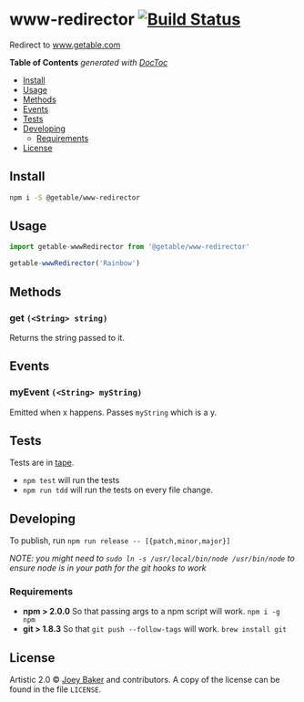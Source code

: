 # www-redirector  [![Build Status][travis-image]][travis-url]

Redirect to www.getable.com

<!-- START doctoc generated TOC please keep comment here to allow auto update -->
<!-- DON'T EDIT THIS SECTION, INSTEAD RE-RUN doctoc TO UPDATE -->
**Table of Contents**  *generated with [DocToc](http://doctoc.herokuapp.com/)*

- [Install](#install)
- [Usage](#usage)
- [Methods](#methods)
- [Events](#events)
- [Tests](#tests)
- [Developing](#developing)
  - [Requirements](#requirements)
- [License](#license)

<!-- END doctoc generated TOC please keep comment here to allow auto update -->

## Install

```sh
npm i -S @getable/www-redirector
```


## Usage

```js
import getable-wwwRedirector from '@getable/www-redirector'

getable-wwwRedirector('Rainbow')
```

## Methods
### get `(<String> string)`
Returns the string passed to it.

## Events
### myEvent `(<String> myString)`
Emitted when x happens. Passes `myString` which is a y.

## Tests
Tests are in [tape](https://github.com/substack/tape).


* `npm test` will run the tests
* `npm run tdd` will run the tests on every file change.

## Developing
To publish, run `npm run release -- [{patch,minor,major}]`

_NOTE: you might need to `sudo ln -s /usr/local/bin/node /usr/bin/node` to ensure node is in your path for the git hooks to work_

### Requirements
* **npm > 2.0.0** So that passing args to a npm script will work. `npm i -g npm`
* **git > 1.8.3** So that `git push --follow-tags` will work. `brew install git`

## License

Artistic 2.0 © [Joey Baker](http://byjoeybaker.com) and contributors. A copy of the license can be found in the file `LICENSE`.


[npm-url]: https://npmjs.org/package/@getable/www-redirector
[npm-image]: https://badge.fury.io/js/%40getable%2Fwww-redirector.svg
[travis-url]: https://travis-ci.org/Getable/www-redirector
[travis-image]: https://travis-ci.org/Getable/www-redirector.svg?branch=master
[daviddm-url]: https://david-dm.org/Getable/www-redirector.svg?theme=shields.io
[daviddm-image]: https://david-dm.org/Getable/www-redirector
